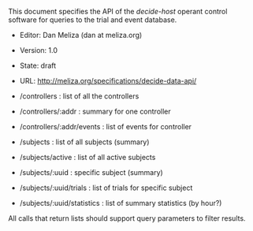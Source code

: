
This document specifies the API of the *decide-host* operant control software for queries to the trial and event database.

-   Editor: Dan Meliza (dan at meliza.org)
-   Version: 1.0
-   State:  draft
-   URL: <http://meliza.org/specifications/decide-data-api/>



- /controllers : list of all the controllers
- /controllers/:addr : summary for one controller
- /controllers/:addr/events : list of events for controller
- /subjects : list of all subjects (summary)
- /subjects/active : list of all active subjects
- /subjects/:uuid : specific subject (summary)
- /subjects/:uuid/trials : list of trials for specific subject
- /subjects/:uuid/statistics : list of summary statistics (by hour?)

All calls that return lists should support query parameters to filter results.
